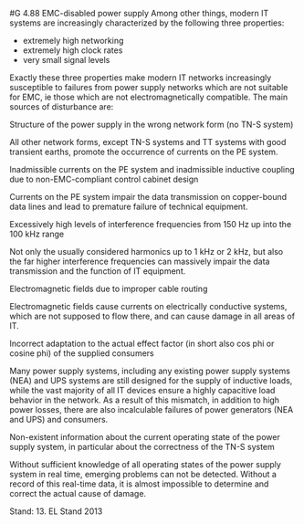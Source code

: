 #G 4.88 EMC-disabled power supply
Among other things, modern IT systems are increasingly characterized by the following three properties:

* extremely high networking
* extremely high clock rates
* very small signal levels


Exactly these three properties make modern IT networks increasingly susceptible to failures from power supply networks which are not suitable for EMC, ie those which are not electromagnetically compatible. The main sources of disturbance are:

Structure of the power supply in the wrong network form (no TN-S system)

All other network forms, except TN-S systems and TT systems with good transient earths, promote the occurrence of currents on the PE system.

Inadmissible currents on the PE system and inadmissible inductive coupling due to non-EMC-compliant control cabinet design

Currents on the PE system impair the data transmission on copper-bound data lines and lead to premature failure of technical equipment.

Excessively high levels of interference frequencies from 150 Hz up into the 100 kHz range

Not only the usually considered harmonics up to 1 kHz or 2 kHz, but also the far higher interference frequencies can massively impair the data transmission and the function of IT equipment.

Electromagnetic fields due to improper cable routing

Electromagnetic fields cause currents on electrically conductive systems, which are not supposed to flow there, and can cause damage in all areas of IT.

Incorrect adaptation to the actual effect factor (in short also cos phi or cosine phi) of the supplied consumers

Many power supply systems, including any existing power supply systems (NEA) and UPS systems are still designed for the supply of inductive loads, while the vast majority of all IT devices ensure a highly capacitive load behavior in the network. As a result of this mismatch, in addition to high power losses, there are also incalculable failures of power generators (NEA and UPS) and consumers.

Non-existent information about the current operating state of the power supply system, in particular about the correctness of the TN-S system

Without sufficient knowledge of all operating states of the power supply system in real time, emerging problems can not be detected. Without a record of this real-time data, it is almost impossible to determine and correct the actual cause of damage.

Stand: 13. EL Stand 2013



